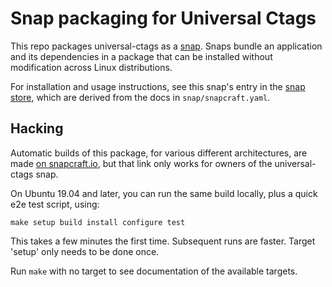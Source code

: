 Snap packaging for Universal Ctags
==================================

This repo packages universal-ctags as a [snap](https://snapcraft.io/docs).
Snaps bundle an application and its dependencies in a package that can be
installed without modification across Linux distributions.

For installation and usage instructions, see this snap's entry in the
[snap store](https://snapcraft.io/universal-ctags),
which are derived from the docs in `snap/snapcraft.yaml`.

Hacking
-------

Automatic builds of this package, for various different architectures,
are made [on snapcraft.io](https://snapcraft.io/universal-ctags/builds),
but that link only works for owners of the universal-ctags snap.

On Ubuntu 19.04 and later, you can run the same build locally, plus a quick
e2e test script, using:

    make setup build install configure test

This takes a few minutes the first time. Subsequent runs are faster.
Target 'setup' only needs to be done once.

Run `make` with no target to see documentation of the available targets.

